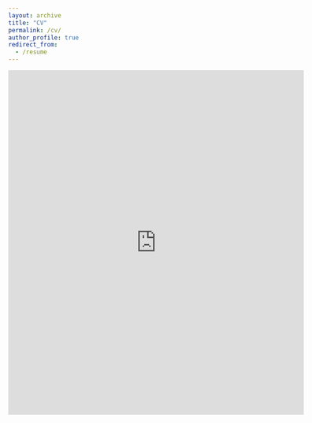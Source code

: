 ```yaml
---
layout: archive
title: "CV"
permalink: /cv/
author_profile: true
redirect_from:
  - /resume
---
```


<embed src="https://brianseo17.github.io/files/Seo_Brian_Resume.pdf" width="600" height="700" type='application/pdf'> 
